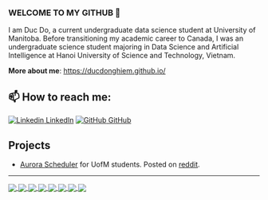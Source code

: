 ### WELCOME TO MY GITHUB 👋
I am Duc Do, a current undergraduate data science student at University of Manitoba. Before transitioning my academic career to Canada, I was an undergraduate science student majoring in Data Science and Artificial Intelligence at Hanoi University of Science and Technology, Vietnam.<br>

**More about me**: https://ducdonghiem.github.io/

## 📫 How to reach me: 

[![Linkedin](https://i.stack.imgur.com/gVE0j.png) LinkedIn](https://www.linkedin.com/in/duc-do-nghiem-27412824a/) [![GitHub](https://i.stack.imgur.com/tskMh.png) GitHub](https://github.com/ducdonghiem/) 

<!-- [Linkedin](https://www.linkedin.com/in/duc-do-nghiem-27412824a/)    [GitHub](https://github.com/ducdonghiem/) -->

## Projects

* [Aurora Scheduler](https://aurorascheduler.online/) for UofM students. Posted on [reddit](https://www.reddit.com/r/umanitoba/comments/1dn3ls9/this_website_helps_you_plan_your_class_schedules/?utm_source=share&utm_medium=web3x&utm_name=web3xcss&utm_term=1&utm_content=share_button).
---------------------------------------------------------------------

<!-- ![Duc's github stats](https://github-readme-stats-git-masterrstaa-rickstaa.vercel.app/api?username=ducdonghiem&show_icons=true&theme=tokyonight&hide=contribs,prs,issues) -->

<a href="https://github.com/felixxvo7/Air-Quality-Analysis-Project">
  <!-- Change the `github-readme-stats.anuraghazra1.vercel.app` to `github-readme-stats.vercel.app`  -->
  <img align="center" src="https://github-readme-stats.vercel.app/api/pin/?username=felixxvo7&repo=Air-Quality-Analysis-Project&theme=neon" />
</a>
<a href="https://github.com/ducdonghiem/AuroraProject_Showcase">
  <!-- Change the `github-readme-stats.anuraghazra1.vercel.app` to `github-readme-stats.vercel.app`  -->
  <img align="center" src="https://github-readme-stats.vercel.app/api/pin/?username=ducdonghiem&repo=AuroraProject_Showcase&theme=midnight-purple" />
</a>  
<a href="https://github.com/ducdonghiem/Mathematics_DataScience">
  <!-- Change the `github-readme-stats.anuraghazra1.vercel.app` to `github-readme-stats.vercel.app`  -->
  <img align="center" src="https://github-readme-stats.vercel.app/api/pin/?username=ducdonghiem&repo=Mathematics_DataScience&theme=radical" />
</a>  
<a href="https://github.com/ducdonghiem/MusicRecommendation">
  <!-- Change the `github-readme-stats.anuraghazra1.vercel.app` to `github-readme-stats.vercel.app`  -->
  <img align="center" src="https://github-readme-stats.vercel.app/api/pin/?username=ducdonghiem&repo=MusicRecommendation&theme=highcontrast" />
</a>    
<a href="https://github.com/ducdonghiem/fund_opt">
  <!-- Change the `github-readme-stats.anuraghazra1.vercel.app` to `github-readme-stats.vercel.app`  -->
  <img align="center" src="https://github-readme-stats.vercel.app/api/pin/?username=ducdonghiem&repo=fund_opt&theme=merko" />
</a>

<a href="https://github.com/ducdonghiem/OOP.20222.06">
  <!-- Change the `github-readme-stats.anuraghazra1.vercel.app` to `github-readme-stats.vercel.app`  -->
  <img align="center" src="https://github-readme-stats.vercel.app/api/pin/?username=ducdonghiem&repo=OOP.20222.06&theme=chartreuse-dark" />
</a>    
<a href="https://github.com/ducdonghiem/AI_Project_Sudoku">
  <!-- Change the `github-readme-stats.anuraghazra1.vercel.app` to `github-readme-stats.vercel.app`  -->
  <img align="center" src="https://github-readme-stats.vercel.app/api/pin/?username=ducdonghiem&repo=AI_Project_Sudoku&theme=dark" />
</a>
<!-- <a href="https://github.com/ducdonghiem/StockPrediction">
  <img align="center" src="https://github-readme-stats.vercel.app/api/pin/?username=ducdonghiem&repo=StockPrediction&theme=chartreuse-dark" />
</a>     -->
<a href="https://github.com/ducdonghiem/AppliedStatistics_HUST">
  <!-- Change the `github-readme-stats.anuraghazra1.vercel.app` to `github-readme-stats.vercel.app`  -->
  <img align="center" src="https://github-readme-stats.vercel.app/api/pin/?username=ducdonghiem&repo=AppliedStatistics_HUST&theme=great-gatsby" />
</a>
